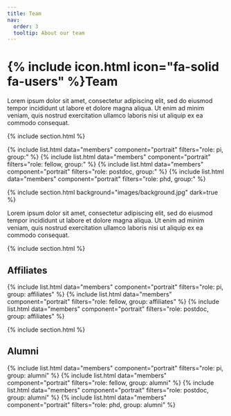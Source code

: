 ```yaml
---
title: Team
nav:
  order: 3
  tooltip: About our team
---
```


# {% include icon.html icon="fa-solid fa-users" %}Team

Lorem ipsum dolor sit amet, consectetur adipiscing elit, sed do eiusmod tempor
incididunt ut labore et dolore magna aliqua. Ut enim ad minim veniam, quis
nostrud exercitation ullamco laboris nisi ut aliquip ex ea commodo consequat.

{% include section.html %}

{% include list.html data="members" component="portrait" filters="role: pi, group:" %}
{% include list.html data="members" component="portrait" filters="role: fellow, group:" %}
{% include list.html data="members" component="portrait" filters="role: postdoc, group:" %}
{% include list.html data="members" component="portrait" filters="role: phd, group:" %}

{% include section.html background="images/background.jpg" dark=true %}

Lorem ipsum dolor sit amet, consectetur adipiscing elit, sed do eiusmod tempor
incididunt ut labore et dolore magna aliqua. Ut enim ad minim veniam, quis
nostrud exercitation ullamco laboris nisi ut aliquip ex ea commodo consequat.

{% include section.html %}

## Affiliates

{% include list.html data="members" component="portrait" filters="role: pi, group: affiliates" %}
{% include list.html data="members" component="portrait" filters="role: fellow, group: affiliates" %}
{% include list.html data="members" component="portrait" filters="role: postdoc, group: affiliates" %}


{% include section.html %}

## Alumni

{% include list.html data="members" component="portrait" filters="role: pi, group: alumni" %}
{% include list.html data="members" component="portrait" filters="role: fellow, group: alumni" %}
{% include list.html data="members" component="portrait" filters="role: postdoc, group: alumni" %}
{% include list.html data="members" component="portrait" filters="role: phd, group: alumni" %}
